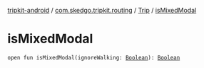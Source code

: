 [tripkit-android](../../index.md) / [com.skedgo.tripkit.routing](../index.md) / [Trip](index.md) / [isMixedModal](./is-mixed-modal.md)

# isMixedModal

`open fun isMixedModal(ignoreWalking: `[`Boolean`](https://kotlinlang.org/api/latest/jvm/stdlib/kotlin/-boolean/index.html)`): `[`Boolean`](https://kotlinlang.org/api/latest/jvm/stdlib/kotlin/-boolean/index.html)